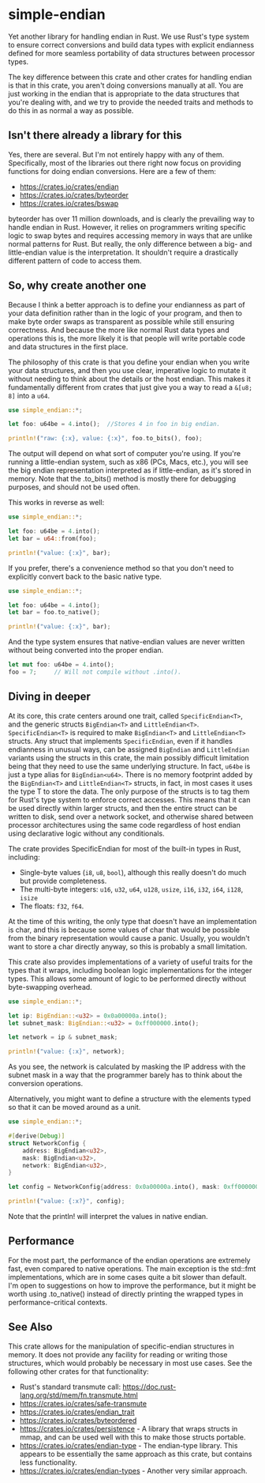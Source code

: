 # simple-endian

Yet another library for handling endian in Rust.  We use Rust's type system to ensure correct conversions and build data types with explicit endianness defined for more seamless portability of data structures between processor types.

The key difference between this crate and other crates for handling endian is that in this crate, you aren't doing conversions manually at all.  You are just working in the endian that is appropriate to the data structures that you're dealing with, and we try to provide the needed traits and methods to do this in as normal a way as possible.

## Isn't there already a library for this

Yes, there are several.  But I'm not entirely happy with any of them.  Specifically, most of the libraries out there right now focus on providing functions for doing endian conversions.  Here are a few of them:

* https://crates.io/crates/endian
* https://crates.io/crates/byteorder
* https://crates.io/crates/bswap

byteorder has over 11 million downloads, and is clearly the prevailing way to handle endian in Rust.  However, it relies on programmers writing specific logic to swap bytes and requires accessing memory in ways that are unlike normal patterns for Rust.  But really, the only difference between a big- and little-endian value is the interpretation.  It shouldn't require a drastically different pattern of code to access them.

## So, why create another one

Because I think a better approach is to define your endianness as part of your data definition rather than in the logic of your program, and then to make byte order swaps as transparent as possible while still ensuring correctness.  And because the more like normal Rust data types and operations this is, the more likely it is that people will write portable code and data structures in the first place.

The philosophy of this crate is that you define your endian when you write your data structures, and then you use clear, imperative logic to mutate it without needing to think about the details or the host endian.  This makes it fundamentally different from crates that just give you a way to read a `&[u8; 8]` into a `u64`.

```rust
use simple_endian::*;

let foo: u64be = 4.into();	//Stores 4 in foo in big endian.

println!("raw: {:x}, value: {:x}", foo.to_bits(), foo);
```

The output will depend on what sort of computer you're using.  If you're running a little-endian system, such as x86 (PCs, Macs, etc.), you will see the big endian representation interpreted as if little-endian, as it's stored in memory.  Note that the .to_bits() method is mostly there for debugging purposes, and should not be used often.

This works in reverse as well:
```rust
use simple_endian::*;

let foo: u64be = 4.into();
let bar = u64::from(foo);

println!("value: {:x}", bar);
```

If you prefer, there's a convenience method so that you don't need to explicitly convert back to the basic native type.
```rust
use simple_endian::*;

let foo: u64be = 4.into();
let bar = foo.to_native();

println!("value: {:x}", bar);
```

And the type system ensures that native-endian values are never written without being converted into the proper endian.

```rust
let mut foo: u64be = 4.into();
foo = 7;     // Will not compile without .into().
```


## Diving in deeper

At its core, this crate centers around one trait, called `SpecificEndian<T>`, and the generic structs `BigEndian<T>` and `LittleEndian<T>`.  `SpecificEndian<T>` is required to make `BigEndian<T>` and `LittleEndian<T>` structs.  Any struct that implements `SpecificEndian`, even if it handles endianness in unusual ways, can be assigned `BigEndian` and `LittleEndian` variants using the structs in this crate, the main possibly difficult limitation being that they need to use the same underlying structure.  In fact, `u64be` is just a type alias for `BigEndian<u64>`.  There is no memory footprint added by the `BigEndian<T>` and `LittleEndian<T>` structs, in fact, in most cases it uses the type T to store the data.  The only purpose of the structs is to tag them for Rust's type system to enforce correct accesses.  This means that it can be used directly within larger structs, and then the entire struct can be written to disk, send over a network socket, and otherwise shared between processor architectures using the same code regardless of host endian using declarative logic without any conditionals.

The crate provides SpecificEndian for most of the built-in types in Rust, including:

* Single-byte values (`i8`, `u8`, `bool`), although this really doesn't do much but provide completeness.
* The multi-byte integers: `u16`, `u32`, `u64`, `u128`, `usize`, `i16`, `i32`, `i64`, `i128`, `isize`
* The floats: `f32`, `f64`.

At the time of this writing, the only type that doesn't have an implementation is char, and this is because some values of char that would be possible from the binary representation would cause a panic.  Usually, you wouldn't want to store a char directly anyway, so this is probably a small limitation.

This crate also provides implementations of a variety of useful traits for the types that it wraps, including boolean logic implementations for the integer types.  This allows some amount of logic to be performed directly without byte-swapping overhead.

```rust
use simple_endian::*;

let ip: BigEndian::<u32> = 0x0a00000a.into();
let subnet_mask: BigEndian::<u32> = 0xff000000.into();

let network = ip & subnet_mask;

println!("value: {:x}", network);
```

As you see, the network is calculated by masking the IP address with the subnet mask in a way that the programmer barely has to think about the conversion operations.

Alternatively, you might want to define a structure with the elements typed so that it can be moved around as a unit.

```rust
use simple_endian::*;

#[derive(Debug)]
struct NetworkConfig {
    address: BigEndian<u32>,
    mask: BigEndian<u32>,
    network: BigEndian<u32>,
}

let config = NetworkConfig{address: 0x0a00000a.into(), mask: 0xff000000.into(), network: (0x0a00000a & 0xff000000).into()}

println!("value: {:x?}", config);
```

Note that the println! will interpret the values in native endian.

## Performance

For the most part, the performance of the endian operations are extremely fast, even compared to native operations.  The main exception is the std::fmt implementations, which are in some cases quite a bit slower than default.  I'm open to suggestions on how to improve the performance, but it might be worth using .to_native() instead of directly printing the wrapped types in performance-critical contexts.

## See Also

This crate allows for the manipulation of specific-endian structures in memory.  It does not provide any facility for reading or writing those structures, which would probably be necessary in most use cases.  See the following other crates for that functionality:

* Rust's standard transmute call: https://doc.rust-lang.org/std/mem/fn.transmute.html
* https://crates.io/crates/safe-transmute
* https://crates.io/crates/endian_trait
* https://crates.io/crates/byteordered
* https://crates.io/crates/persistence - A library that wraps structs in mmap, and can be used well with this to make those structs portable.
* https://crates.io/crates/endian-type - The endian-type library.  This appears to be essentially the same approach as this crate, but contains less functionality.
* https://crates.io/crates/endian-types - Another very similar approach.

